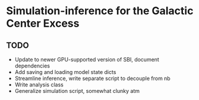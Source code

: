 # Simulation-inference for the Galactic Center Excess

## TODO

- Update to newer GPU-supported version of SBI, document dependencies
- Add saving and loading model state dicts
- Streamline inference, write separate script to decouple from nb
- Write analysis class
- Generalize simulation script, somewhat clunky atm